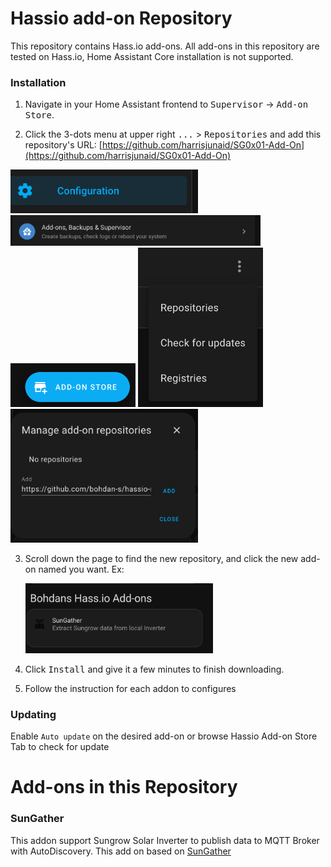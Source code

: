 

# Hassio add-on Repository
This repository contains Hass.io add-ons. All add-ons in this repository are tested on Hass.io, Home Assistant Core installation is not supported.

### Installation
1. Navigate in your Home Assistant frontend to <kbd>Supervisor</kbd> -> <kbd>Add-on Store</kbd>.

2. Click the 3-dots menu at upper right <kbd>...</kbd> > <kbd>Repositories</kbd> and add this repository's URL: [https://github.com/harrisjunaid/SG0x01-Add-On](https://github.com/harrisjunaid/SG0x01-Add-On)

<img src="img/addrepo_config.png" width=300/>
<img src="img/addrepo_addons.png" width=400/>
<img src="img/addrepo_store.png" width=200/>
<img src="img/addrepo_repositories.png" width=200/>
<img src="img/addrepo_add.png" width=300/>

3. Scroll down the page to find the new repository, and click the new add-on named you want. Ex:

   <img src="img/addon_select.png" width=300/>

4. Click <kbd>Install</kbd> and give it a few minutes to finish downloading.

5. Follow the instruction for each addon to configures


### Updating
Enable `Auto update` on the desired add-on or browse Hassio Add-on Store Tab to check for update

# Add-ons in this Repository

### SunGather
This addon support Sungrow Solar Inverter to publish data to MQTT Broker with AutoDiscovery. 
This add on based on [SunGather](https://github.com/harrisjunaid/SunGather)
